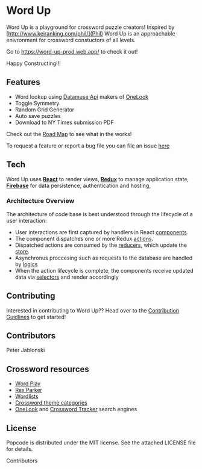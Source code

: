 # Word Up

Word Up is a playground for crossword puzzle creators! Inspired by [http://www.keiranking.com/phil/](Phil) Word Up is an approachable enivronment for crossword constuctors of all levels.


Go to https://word-up-prod.web.app/ to check it out!

Happy Constructing!!!

## Features
- Word lookup using [Datamuse Api](http://www.datamuse.com/api/) makers of [OneLook](https://www.onelook.com/)
- Toggle Symmetry
- Random Grid Generator
- Auto save puzzles
- Download to NY Times submission PDF

Check out the [Road Map](https://github.com/pwjablonski/word-up/projects/1) to see what in the works! 

To request a feature or report a bug file you can file an issue [here](https://github.com/pwjablonski/word-up/issues/new)

## Tech
Word Up uses [**React**](https://facebook.github.io/react/) to render views,
[**Redux**](http://redux.js.org/) to manage application state,
[**Firebase**](https://firebase.google.com/) for data persistence, authentication and hosting,

### Architecture Overview

The architecture of code base is best understood through the
lifecycle of a user interaction:

- User interactions are first captured by handlers in React
  [components](https://github.com/pwjablonski/word-up/tree/master/src/components).
- The component dispatches one or more Redux
  [actions](https://github.com/pwjablonski/word-up/tree/master/src/actions).
- Dispatched actions are consumed by the
  [reducers](https://github.com/pwjablonski/word-up/tree/master/src/reducers),
  which update the
  [store](https://github.com/pwjablonski/word-up/blob/master/src/store.js).
- Asynchronus proccesing such as requests to the database are handled by [logics](https://github.com/pwjablonski/word-up/blob/master/src/logic)
- When the action lifecycle is complete, the components receive updated
  data via [selectors](https://github.com/pwjablonski/word-up/blob/master/src/selectors) and render accordingly

## Contributing 
Interested in contributing to Word Up?? Head over to the [Contribution Guidlines](CONTRIBUTING.md) to get started!

## Contributors
Peter Jablonski

## Crossword resources

* [Word Play](https://www.nytimes.com/column/wordplay)
* [Rex Parker](https://rexwordpuzzle.blogspot.com/)
* [Wordlists](http://www.puzzlers.org/dokuwiki/doku.php?id=solving:wordlists:about:start)
* [Crossword theme categories](http://www.cruciverb.com/index.php?action=ezportal;sa=page;p=70)
* [OneLook](http://onelook.com/) and [Crossword Tracker](http://crosswordtracker.com/) search engines

## License
Popcode is distributed under the MIT license. See the attached LICENSE file for details.

Contributors